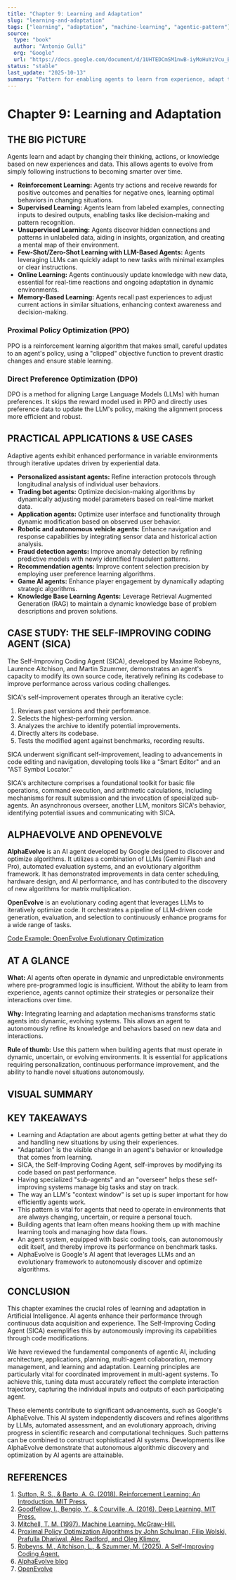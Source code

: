 ```yaml
---
title: "Chapter 9: Learning and Adaptation"
slug: "learning-and-adaptation"
tags: ["learning", "adaptation", "machine-learning", "agentic-pattern"]
source:
  type: "book"
  author: "Antonio Gulli"
  org: "Google"
  url: "https://docs.google.com/document/d/1UHTEDCmSM1nwB-iyMoHuYzVcu_B_4KkJ2ITGGUKqo8s/edit?tab=t.0"
status: "stable"
last_update: "2025-10-13"
summary: "Pattern for enabling agents to learn from experience, adapt to changing conditions, and improve performance over time."
---
```


# Chapter 9: Learning and Adaptation

## THE BIG PICTURE

Agents learn and adapt by changing their thinking, actions, or knowledge based on new experiences and data. This allows agents to evolve from simply following instructions to becoming smarter over time.

*   **Reinforcement Learning:** Agents try actions and receive rewards for positive outcomes and penalties for negative ones, learning optimal behaviors in changing situations.
*   **Supervised Learning:** Agents learn from labeled examples, connecting inputs to desired outputs, enabling tasks like decision-making and pattern recognition.
*   **Unsupervised Learning:** Agents discover hidden connections and patterns in unlabeled data, aiding in insights, organization, and creating a mental map of their environment.
*   **Few-Shot/Zero-Shot Learning with LLM-Based Agents:** Agents leveraging LLMs can quickly adapt to new tasks with minimal examples or clear instructions.
*   **Online Learning:** Agents continuously update knowledge with new data, essential for real-time reactions and ongoing adaptation in dynamic environments.
*   **Memory-Based Learning:** Agents recall past experiences to adjust current actions in similar situations, enhancing context awareness and decision-making.

### Proximal Policy Optimization (PPO)
PPO is a reinforcement learning algorithm that makes small, careful updates to an agent's policy, using a "clipped" objective function to prevent drastic changes and ensure stable learning.

### Direct Preference Optimization (DPO)
DPO is a method for aligning Large Language Models (LLMs) with human preferences. It skips the reward model used in PPO and directly uses preference data to update the LLM's policy, making the alignment process more efficient and robust.

## PRACTICAL APPLICATIONS & USE CASES

Adaptive agents exhibit enhanced performance in variable environments through iterative updates driven by experiential data.

*   **Personalized assistant agents:** Refine interaction protocols through longitudinal analysis of individual user behaviors.
*   **Trading bot agents:** Optimize decision-making algorithms by dynamically adjusting model parameters based on real-time market data.
*   **Application agents:** Optimize user interface and functionality through dynamic modification based on observed user behavior.
*   **Robotic and autonomous vehicle agents:** Enhance navigation and response capabilities by integrating sensor data and historical action analysis.
*   **Fraud detection agents:** Improve anomaly detection by refining predictive models with newly identified fraudulent patterns.
*   **Recommendation agents:** Improve content selection precision by employing user preference learning algorithms.
*   **Game AI agents:** Enhance player engagement by dynamically adapting strategic algorithms.
*   **Knowledge Base Learning Agents:** Leverage Retrieval Augmented Generation (RAG) to maintain a dynamic knowledge base of problem descriptions and proven solutions.

## CASE STUDY: THE SELF-IMPROVING CODING AGENT (SICA)

The Self-Improving Coding Agent (SICA), developed by Maxime Robeyns, Laurence Aitchison, and Martin Szummer, demonstrates an agent's capacity to modify its own source code, iteratively refining its codebase to improve performance across various coding challenges.

SICA's self-improvement operates through an iterative cycle:
1.  Reviews past versions and their performance.
2.  Selects the highest-performing version.
3.  Analyzes the archive to identify potential improvements.
4.  Directly alters its codebase.
5.  Tests the modified agent against benchmarks, recording results.


SICA underwent significant self-improvement, leading to advancements in code editing and navigation, developing tools like a "Smart Editor" and an "AST Symbol Locator."


SICA's architecture comprises a foundational toolkit for basic file operations, command execution, and arithmetic calculations, including mechanisms for result submission and the invocation of specialized sub-agents. An asynchronous overseer, another LLM, monitors SICA's behavior, identifying potential issues and communicating with SICA.

## ALPHAEVOLVE AND OPENEVOLVE

**AlphaEvolve** is an AI agent developed by Google designed to discover and optimize algorithms. It utilizes a combination of LLMs (Gemini Flash and Pro), automated evaluation systems, and an evolutionary algorithm framework. It has demonstrated improvements in data center scheduling, hardware design, and AI performance, and has contributed to the discovery of new algorithms for matrix multiplication.

**OpenEvolve** is an evolutionary coding agent that leverages LLMs to iteratively optimize code. It orchestrates a pipeline of LLM-driven code generation, evaluation, and selection to continuously enhance programs for a wide range of tasks.


[Code Example: OpenEvolve Evolutionary Optimization](../snippets/learning-adaptation-openevolve-optimization.md)
## AT A GLANCE

**What:** AI agents often operate in dynamic and unpredictable environments where pre-programmed logic is insufficient. Without the ability to learn from experience, agents cannot optimize their strategies or personalize their interactions over time.

**Why:** Integrating learning and adaptation mechanisms transforms static agents into dynamic, evolving systems. This allows an agent to autonomously refine its knowledge and behaviors based on new data and interactions.

**Rule of thumb:** Use this pattern when building agents that must operate in dynamic, uncertain, or evolving environments. It is essential for applications requiring personalization, continuous performance improvement, and the ability to handle novel situations autonomously.

## VISUAL SUMMARY


## KEY TAKEAWAYS

*   Learning and Adaptation are about agents getting better at what they do and handling new situations by using their experiences.
*   "Adaptation" is the visible change in an agent's behavior or knowledge that comes from learning.
*   SICA, the Self-Improving Coding Agent, self-improves by modifying its code based on past performance.
*   Having specialized "sub-agents" and an "overseer" helps these self-improving systems manage big tasks and stay on track.
*   The way an LLM's "context window" is set up is super important for how efficiently agents work.
*   This pattern is vital for agents that need to operate in environments that are always changing, uncertain, or require a personal touch.
*   Building agents that learn often means hooking them up with machine learning tools and managing how data flows.
*   An agent system, equipped with basic coding tools, can autonomously edit itself, and thereby improve its performance on benchmark tasks.
*   AlphaEvolve is Google's AI agent that leverages LLMs and an evolutionary framework to autonomously discover and optimize algorithms.

## CONCLUSION

This chapter examines the crucial roles of learning and adaptation in Artificial Intelligence. AI agents enhance their performance through continuous data acquisition and experience. The Self-Improving Coding Agent (SICA) exemplifies this by autonomously improving its capabilities through code modifications.

We have reviewed the fundamental components of agentic AI, including architecture, applications, planning, multi-agent collaboration, memory management, and learning and adaptation. Learning principles are particularly vital for coordinated improvement in multi-agent systems. To achieve this, tuning data must accurately reflect the complete interaction trajectory, capturing the individual inputs and outputs of each participating agent.

These elements contribute to significant advancements, such as Google's AlphaEvolve. This AI system independently discovers and refines algorithms by LLMs, automated assessment, and an evolutionary approach, driving progress in scientific research and computational techniques. Such patterns can be combined to construct sophisticated AI systems. Developments like AlphaEvolve demonstrate that autonomous algorithmic discovery and optimization by AI agents are attainable.

## REFERENCES

1.  [Sutton, R. S., & Barto, A. G. (2018). Reinforcement Learning: An Introduction. MIT Press.](https://arxiv.org/abs/1707.06347)
2.  [Goodfellow, I., Bengio, Y., & Courville, A. (2016). Deep Learning. MIT Press.](https://arxiv.org/abs/1707.06347)
3.  [Mitchell, T. M. (1997). Machine Learning. McGraw-Hill.](https://arxiv.org/abs/1707.06347)
4.  [Proximal Policy Optimization Algorithms by John Schulman, Filip Wolski, Prafulla Dhariwal, Alec Radford, and Oleg Klimov.](https://arxiv.org/abs/1707.06347)
5.  [Robeyns, M., Aitchison, L., & Szummer, M. (2025). A Self-Improving Coding Agent.](https://arxiv.org/pdf/2504.15228)
6.  [AlphaEvolve blog](https://deepmind.google/discover/blog/alphaevolve-a-gemini-powered-coding-agent-for-designing-advanced-algorithms/)
7.  [OpenEvolve](https://github.com/codelion/openevolve)
